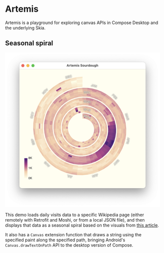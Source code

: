 # Artemis

Artemis is a playground for exploring canvas APIs in Compose Desktop and the underlying Skia.

## Seasonal spiral

<img src="https://raw.githubusercontent.com/kirill-grouchnikov/artemis/main/docs/seasonal-spiral.png" border=0>

This demo loads daily visits data to a specific Wikipedia page (either remotely with Retrofit and Moshi, or from a local JSON file), and then displays that data as a seasonal spiral based on the visuals from [this article](https://observablehq.com/@yurivish/seasonal-spirals).

It also has a `Canvas` extension function that draws a string using the specified paint along the specified path, bringing Android's `Canvas.drawTextOnPath` API to the desktop version of Compose.
